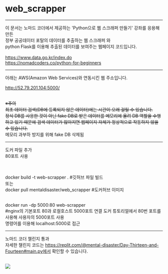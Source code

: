 # web_scrapper
---

이 문서는 노마드 코더에서 제공하는 'Python으로 웹 스크래퍼 만들기' 강좌를 응용해 만든</br>
정부 공공데이터 포탈의 데이터를 추출하는 웹 스크래퍼 와</br>
python Flask를 이용해 추출된 데이터를 보여주는 웹페이지 코드입니다.</br></br>
https://www.data.go.kr/index.do</br>
https://nomadcoders.co/python-for-beginners

---
아래는 AWS(Amazon Web Services)와 연동시킨 웹 주소입니다.</br>

http://52.79.201.104:5000/</br></br>


~~※주의</br>
최초 데이터 검색(DB에 등록되지 않은 데이터)에는 시간이 오래 걸릴 수 있습니다.</br>
정식 DB를 사용한 것이 아닌 fake DB로 받은 데이터를 메모리에 올려 DB 역할을 수행하고 있기 때문에 검색 데이터가 많아지면 웹페이지 자체가 정상적으로 작동하지 않을 수 있습니다.</br>~~
메모리 과부하 방지를 위해 fake DB 삭제됨

---
도커 파일 추가<br>
80포트 사용<br><br><br>


docker build -t web-scrapper . #깃허브 파일 빌드<br>
또는<br>
docker pull mentaldisaster/web_scrapper #도커허브 이미지<br><br>

docker run -dp 5000:80 web-scrapper<br>
#nginx의 기본포트 80과 로컬호스트 5000포트 연결 도커 튜토리얼에서 80번 포트를 사용해 사용자의 5000포트 사용<br>
명령어를 이용해 localhost:5000로 접근 

---

노마드 코더 챌린지 통과<br>
자세한 챌린지 코드는 https://replit.com/@mental-disaster/Day-Thirteen-and-Fourteen#main.py에서 확인할 수 있습니다.<br><br>

<img src="https://user-images.githubusercontent.com/54014203/149989075-cb8e6c9b-45a4-4e40-959d-da7975ba4fd5.jpg"/>
